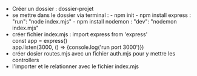 - Créer un dossier : dossier-projet
- se mettre dans le dossier via terminal : 
      - npm init
      - npm install express :     "run": "node index.mjs"
      - npm install nodemon :     "dev": "nodemon index.mjs"
- créer fichier index.mjs : 
import express from 'express'  
const app = express()  
app.listen(3000, () => {console.log('run port 3000')})  
- créer dosier routes.mjs avec un fichier auth.mjs pour y mettre les controllers
- l'importer et le relationner avec le fichier index.mjs
